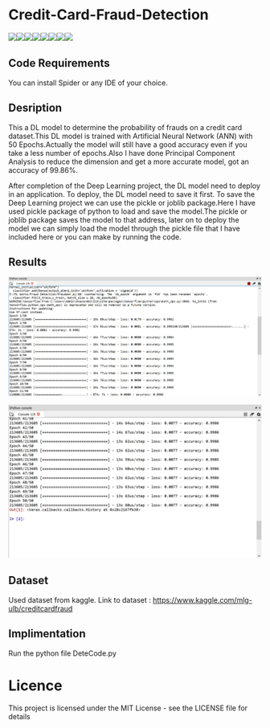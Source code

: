 # Credit-Card-Fraud-Detection

[![](https://sourcerer.io/fame/Borahb/Borahb/Credit-Card-Fraud-Detection/images/0)](https://sourcerer.io/fame/Borahb/Borahb/Credit-Card-Fraud-Detection/links/0)[![](https://sourcerer.io/fame/Borahb/Borahb/Credit-Card-Fraud-Detection/images/1)](https://sourcerer.io/fame/Borahb/Borahb/Credit-Card-Fraud-Detection/links/1)[![](https://sourcerer.io/fame/Borahb/Borahb/Credit-Card-Fraud-Detection/images/2)](https://sourcerer.io/fame/Borahb/Borahb/Credit-Card-Fraud-Detection/links/2)[![](https://sourcerer.io/fame/Borahb/Borahb/Credit-Card-Fraud-Detection/images/3)](https://sourcerer.io/fame/Borahb/Borahb/Credit-Card-Fraud-Detection/links/3)[![](https://sourcerer.io/fame/Borahb/Borahb/Credit-Card-Fraud-Detection/images/4)](https://sourcerer.io/fame/Borahb/Borahb/Credit-Card-Fraud-Detection/links/4)[![](https://sourcerer.io/fame/Borahb/Borahb/Credit-Card-Fraud-Detection/images/5)](https://sourcerer.io/fame/Borahb/Borahb/Credit-Card-Fraud-Detection/links/5)[![](https://sourcerer.io/fame/Borahb/Borahb/Credit-Card-Fraud-Detection/images/6)](https://sourcerer.io/fame/Borahb/Borahb/Credit-Card-Fraud-Detection/links/6)[![](https://sourcerer.io/fame/Borahb/Borahb/Credit-Card-Fraud-Detection/images/7)](https://sourcerer.io/fame/Borahb/Borahb/Credit-Card-Fraud-Detection/links/7)


## Code Requirements 
You can install Spider or any IDE of your choice.

## Desription
This a DL model to determine the probability of frauds on a credit card dataset.This DL model is trained with Artificial Neural Network (ANN) with 50 Epochs.Actually the model will still have a good accuracy even if you take a less number of epochs.Also I have done Principal Component Analysis to reduce the dimension and get a more accurate model, got an accuracy of 99.86%.

After completion of the Deep Learning project, the DL model need to deploy in an application. To deploy, the DL model need to save it first. To save the Deep Learning project we can use the pickle or joblib package.Here I have used pickle package of python to load and save the model.The pickle or joblib package saves the model to that address, later on to deploy the model we can simply load the model through the pickle file that I have included here or you can make by running the code.

## Results


![](trainimg.png)


![](train2img.png)

## Dataset
Used dataset from kaggle.
Link to dataset : https://www.kaggle.com/mlg-ulb/creditcardfraud

## Implimentation
Run the python file DeteCode.py

# Licence
This project is licensed under the MIT License - see the LICENSE file for details
